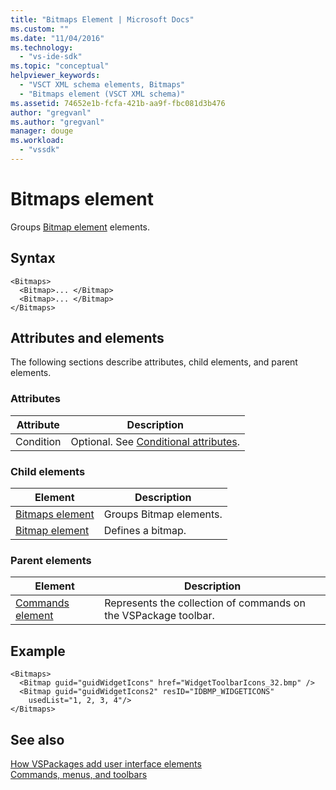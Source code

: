 ```yaml
---
title: "Bitmaps Element | Microsoft Docs"
ms.custom: ""
ms.date: "11/04/2016"
ms.technology: 
  - "vs-ide-sdk"
ms.topic: "conceptual"
helpviewer_keywords: 
  - "VSCT XML schema elements, Bitmaps"
  - "Bitmaps element (VSCT XML schema)"
ms.assetid: 74652e1b-fcfa-421b-aa9f-fbc081d3b476
author: "gregvanl"
ms.author: "gregvanl"
manager: douge
ms.workload: 
  - "vssdk"
---
```

# Bitmaps element
Groups [Bitmap element](../extensibility/bitmap-element.md) elements.  
  
## Syntax  
  
```  
<Bitmaps>  
  <Bitmap>... </Bitmap>  
  <Bitmap>... </Bitmap>  
</Bitmaps>  
```  
  
## Attributes and elements  
 The following sections describe attributes, child elements, and parent elements.  
  
### Attributes  
  
|Attribute|Description|  
|---------------|-----------------|  
|Condition|Optional. See [Conditional attributes](../extensibility/vsct-xml-schema-conditional-attributes.md).|  
  
### Child elements  
  
|Element|Description|  
|-------------|-----------------|  
|[Bitmaps element](../extensibility/bitmaps-element.md)|Groups Bitmap elements.|  
|[Bitmap element](../extensibility/bitmap-element.md)|Defines a bitmap.|  
  
### Parent elements  
  
|Element|Description|  
|-------------|-----------------|  
|[Commands element](../extensibility/commands-element.md)|Represents the collection of commands on the VSPackage toolbar.|  
  
## Example  
  
```  
<Bitmaps>  
  <Bitmap guid="guidWidgetIcons" href="WidgetToolbarIcons_32.bmp" />  
  <Bitmap guid="guidWidgetIcons2" resID="IDBMP_WIDGETICONS"  
    usedList="1, 2, 3, 4"/>  
</Bitmaps>  
```  
  
## See also  
 [How VSPackages add user interface elements](../extensibility/internals/how-vspackages-add-user-interface-elements.md)   
 [Commands, menus, and toolbars](../extensibility/internals/commands-menus-and-toolbars.md)